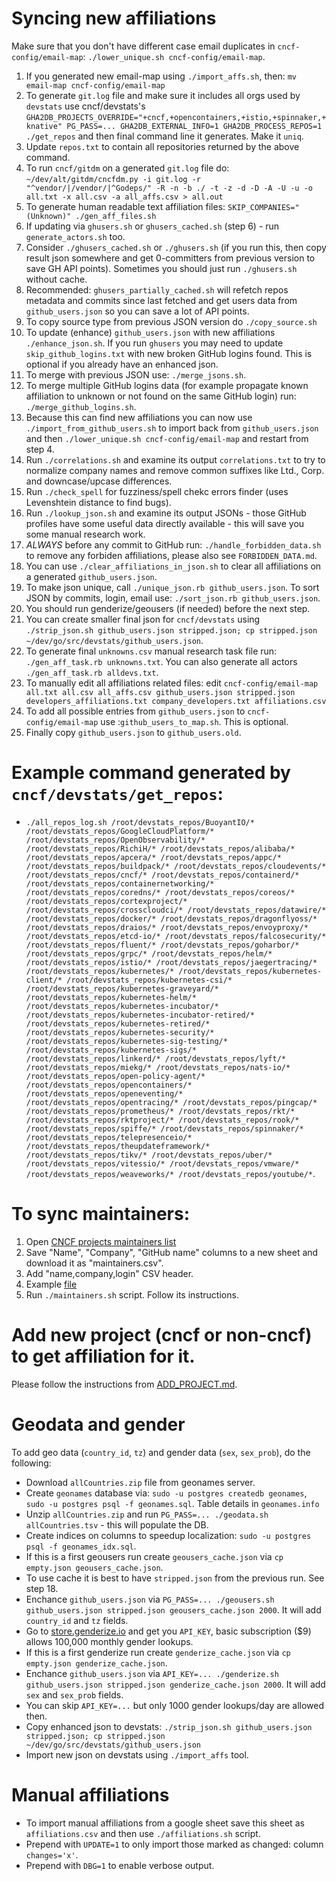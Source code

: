 # Syncing new affiliations

Make sure that you don't have different case email duplicates in `cncf-config/email-map`: `./lower_unique.sh cncf-config/email-map`.

1. If you generated new email-map using `./import_affs.sh`, then: `mv email-map cncf-config/email-map`
2. To generate `git.log` file and make sure it includes all orgs used by `devstats` use cncf/devstats\'s `GHA2DB_PROJECTS_OVERRIDE="+cncf,+opencontainers,+istio,+spinnaker,+knative" PG_PASS=... GHA2DB_EXTERNAL_INFO=1 GHA2DB_PROCESS_REPOS=1 ./get_repos` and then final command line it generates. Make it `uniq`.
3. Update `repos.txt` to contain all repositories returned by the above command.
4. To run `cncf/gitdm` on a generated `git.log` file do: `~/dev/alt/gitdm/cncfdm.py -i git.log -r "^vendor/|/vendor/|^Godeps/" -R -n -b ./ -t -z -d -D -A -U -u -o all.txt -x all.csv -a all_affs.csv > all.out`
5. To generate human readable text affiliation files: `SKIP_COMPANIES="(Unknown)" ./gen_aff_files.sh`
6. If updating via `ghusers.sh` or `ghusers_cached.sh` (step 6) - run `generate_actors.sh` too.
7. Consider `./ghusers_cached.sh` or `./ghusers.sh` (if you run this, then copy result json somewhere and get 0-committers from previous version to save GH API points). Sometimes you should just run `./ghusers.sh` without cache.
8. Recommended: `ghusers_partially_cached.sh` will refetch repos metadata and commits since last fetched and get users data from `github_users.json` so you can save a lot of API points.
9. To copy source type from previous JSON version do `./copy_source.sh`
10. To update (enhance) `github_users.json` with new affiliations `./enhance_json.sh`. If you run `ghusers` you may need to update `skip_github_logins.txt` with new broken GitHub logins found. This is optional if you already have an enhanced json.
11. To merge with previous JSON use: `./merge_jsons.sh`.
12. To merge multiple GitHub logins data (for example propagate known affiliation to unknown or not found on the same GitHub login) run: `./merge_github_logins.sh`.
13. Because this can find new affiliations you can now use `./import_from_github_users.sh` to import back from `github_users.json` and then `./lower_unique.sh cncf-config/email-map` and restart from step 4.
14. Run `./correlations.sh` and examine its output `correlations.txt` to try to normalize company names and remove common suffixes like Ltd., Corp. and downcase/upcase differences.
15. Run `./check_spell` for fuzziness/spell chekc errors finder (uses Levenshtein distance to find bugs).
16. Run `./lookup_json.sh` and examine its output JSONs - those GitHub profiles have some useful data directly available - this will save you some manual research work.
17. *ALWAYS* before any commit to GitHub run: `./handle_forbidden_data.sh` to remove any forbiden affiliations, please also see `FORBIDDEN_DATA.md`.
18. You can use `./clear_affiliations_in_json.sh` to clear all affiliations on a generated `github_users.json`.
19. To make json unique, call `./unique_json.rb github_users.json`. To sort JSON by commits, login, email use: `./sort_json.rb github_users.json`.
20. You should run genderize/geousers (if needed) before the next step.
21. You can create smaller final json for `cncf/devstats` using `./strip_json.sh github_users.json stripped.json; cp stripped.json ~/dev/go/src/devstats/github_users.json`.
22. To generate final `unknowns.csv` manual research task file run: `./gen_aff_task.rb unknowns.txt`. You can also generate all actors `./gen_aff_task.rb alldevs.txt`.
23. To manually edit all affiliations related files: edit `cncf-config/email-map all.txt all.csv all_affs.csv github_users.json stripped.json developers_affiliations.txt company_developers.txt affiliations.csv`
24. To add all possible entries from `github_users.json` to `cncf-config/email-map` use :`github_users_to_map.sh`. This is optional.
25. Finally copy `github_users.json` to `github_users.old`.

# Example command generated by `cncf/devstats/get_repos`:

- `./all_repos_log.sh /root/devstats_repos/BuoyantIO/* /root/devstats_repos/GoogleCloudPlatform/* /root/devstats_repos/OpenObservability/* /root/devstats_repos/RichiH/* /root/devstats_repos/alibaba/* /root/devstats_repos/apcera/* /root/devstats_repos/appc/* /root/devstats_repos/buildpack/* /root/devstats_repos/cloudevents/* /root/devstats_repos/cncf/* /root/devstats_repos/containerd/* /root/devstats_repos/containernetworking/* /root/devstats_repos/coredns/* /root/devstats_repos/coreos/* /root/devstats_repos/cortexproject/* /root/devstats_repos/crosscloudci/* /root/devstats_repos/datawire/* /root/devstats_repos/docker/* /root/devstats_repos/dragonflyoss/* /root/devstats_repos/draios/* /root/devstats_repos/envoyproxy/* /root/devstats_repos/etcd-io/* /root/devstats_repos/falcosecurity/* /root/devstats_repos/fluent/* /root/devstats_repos/goharbor/* /root/devstats_repos/grpc/* /root/devstats_repos/helm/* /root/devstats_repos/istio/* /root/devstats_repos/jaegertracing/* /root/devstats_repos/kubernetes/* /root/devstats_repos/kubernetes-client/* /root/devstats_repos/kubernetes-csi/* /root/devstats_repos/kubernetes-graveyard/* /root/devstats_repos/kubernetes-helm/* /root/devstats_repos/kubernetes-incubator/* /root/devstats_repos/kubernetes-incubator-retired/* /root/devstats_repos/kubernetes-retired/* /root/devstats_repos/kubernetes-security/* /root/devstats_repos/kubernetes-sig-testing/* /root/devstats_repos/kubernetes-sigs/* /root/devstats_repos/linkerd/* /root/devstats_repos/lyft/* /root/devstats_repos/miekg/* /root/devstats_repos/nats-io/* /root/devstats_repos/open-policy-agent/* /root/devstats_repos/opencontainers/* /root/devstats_repos/openeventing/* /root/devstats_repos/opentracing/* /root/devstats_repos/pingcap/* /root/devstats_repos/prometheus/* /root/devstats_repos/rkt/* /root/devstats_repos/rktproject/* /root/devstats_repos/rook/* /root/devstats_repos/spiffe/* /root/devstats_repos/spinnaker/* /root/devstats_repos/telepresenceio/* /root/devstats_repos/theupdateframework/* /root/devstats_repos/tikv/* /root/devstats_repos/uber/* /root/devstats_repos/vitessio/* /root/devstats_repos/vmware/* /root/devstats_repos/weaveworks/* /root/devstats_repos/youtube/*`.

# To sync maintainers:

1. Open [CNCF projects maintainers list](https://docs.google.com/spreadsheets/d/1Pr8cyp8RLrNGx9WBAgQvBzUUmqyOv69R7QAFKhacJEM/edit#gid=262035321) 
2. Save "Name", "Company", "GitHub name" columns to a new sheet and download it as "maintainers.csv".
3. Add "name,company,login" CSV header.
4. Example [file](https://docs.google.com/spreadsheets/d/1QShmHcStYh5BjTjdOAASFK9V4WaYwJSFu1maBdcV5YA/edit#gid=0)
4. Run `./maintainers.sh` script. Follow its instructions.

# Add new project (cncf or non-cncf) to get affiliation for it.

Please follow the instructions from [ADD_PROJECT.md](https://github.com/cncf/gitdm/blob/master/ADD_PROJECT.md).

# Geodata and gender

To add geo data (`country_id`, `tz`) and gender data (`sex`, `sex_prob`), do the following:
- Download `allCountries.zip` file from geonames server[](http://download.geonames.org/export/dump/).
- Create `geonames` database via: `sudo -u postgres createdb geonames`, `sudo -u postgres psql -f geonames.sql`. Table details in `geonames.info`
- Unzip `allCountries.zip` and run `PG_PASS=... ./geodata.sh allCountries.tsv` - this will populate the DB.
- Create indices on columns to speedup localization: `sudo -u postgres psql -f geonames_idx.sql`.
- If this is a first geousers run create `geousers_cache.json` via `cp empty.json geousers_cache.json`.
- To use cache it is best to have `stripped.json` from the previous run. See step 18.
- Enchance `github_users.json` via `PG_PASS=... ./geousers.sh github_users.json stripped.json geousers_cache.json 2000`. It will add `country_id` and `tz` fields.
- Go to [store.genderize.io](https://store.genderize.io) and get you `API_KEY`, basic subscription ($9) allows 100,000 monthly gender lookups.
- If this is a first genderize run create `genderize_cache.json` via `cp empty.json genderize_cache.json`.
- Enchance `github_users.json` via `API_KEY=... ./genderize.sh github_users.json stripped.json genderize_cache.json 2000`. It will add `sex` and `sex_prob` fields.
- You can skip `API_KEY=...` but only 1000 gender lookups/day are allowed then.
- Copy enhanced json to devstats: `./strip_json.sh github_users.json stripped.json; cp stripped.json ~/dev/go/src/devstats/github_users.json`
- Import new json on devstats using `./import_affs` tool.

# Manual affiliations

- To import manual affiliations from a google sheet save this sheet as `affiliations.csv` and then use `./affiliations.sh` script.
- Prepend with `UPDATE=1` to only import those marked as changed: column `changes='x'`.
- Prepend with `DBG=1` to enable verbose output.
